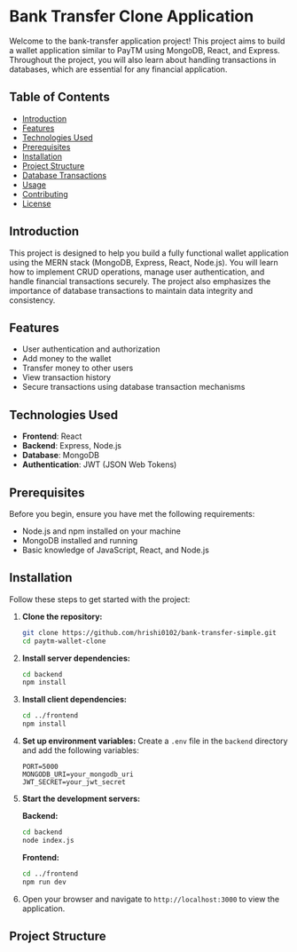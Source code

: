 # Bank Transfer Clone Application

Welcome to the bank-transfer application project! This project aims to build a wallet application similar to PayTM using MongoDB, React, and Express. Throughout the project, you will also learn about handling transactions in databases, which are essential for any financial application.

## Table of Contents

- [Introduction](#introduction)
- [Features](#features)
- [Technologies Used](#technologies-used)
- [Prerequisites](#prerequisites)
- [Installation](#installation)
- [Project Structure](#project-structure)
- [Database Transactions](#database-transactions)
- [Usage](#usage)
- [Contributing](#contributing)
- [License](#license)

## Introduction

This project is designed to help you build a fully functional wallet application using the MERN stack (MongoDB, Express, React, Node.js). You will learn how to implement CRUD operations, manage user authentication, and handle financial transactions securely. The project also emphasizes the importance of database transactions to maintain data integrity and consistency.

## Features

- User authentication and authorization
- Add money to the wallet
- Transfer money to other users
- View transaction history
- Secure transactions using database transaction mechanisms

## Technologies Used

- **Frontend**: React
- **Backend**: Express, Node.js
- **Database**: MongoDB
- **Authentication**: JWT (JSON Web Tokens)

## Prerequisites

Before you begin, ensure you have met the following requirements:

- Node.js and npm installed on your machine
- MongoDB installed and running
- Basic knowledge of JavaScript, React, and Node.js

## Installation

Follow these steps to get started with the project:

1. **Clone the repository:**
    ```sh
    git clone https://github.com/hrishi0102/bank-transfer-simple.git
    cd paytm-wallet-clone
    ```

2. **Install server dependencies:**
    ```sh
    cd backend
    npm install
    ```

3. **Install client dependencies:**
    ```sh
    cd ../frontend
    npm install
    ```

4. **Set up environment variables:**
   Create a `.env` file in the `backend` directory and add the following variables:
    ```env
    PORT=5000
    MONGODB_URI=your_mongodb_uri
    JWT_SECRET=your_jwt_secret
    ```

5. **Start the development servers:**

    **Backend:**
    ```sh
    cd backend
    node index.js
    ```

    **Frontend:**
    ```sh
    cd ../frontend
    npm run dev
    ```

6. Open your browser and navigate to `http://localhost:3000` to view the application.

## Project Structure

